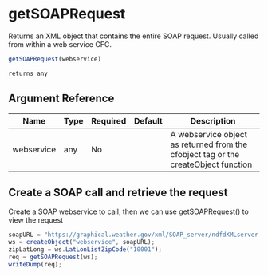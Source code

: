 # getSOAPRequest

Returns an XML object that contains the entire SOAP request. Usually called from within a web service CFC.

```javascript
getSOAPRequest(webservice)
```

```javascript
returns any
```

## Argument Reference

| Name | Type | Required | Default | Description |
| --- | --- | --- | --- | --- |
| webservice | any | No |  | A webservice object as returned from the cfobject tag or the createObject function |

## Create a SOAP call and retrieve the request

Create a SOAP webservice to call, then we can use getSOAPRequest() to view the request

```javascript
soapURL = "https://graphical.weather.gov/xml/SOAP_server/ndfdXMLserver.php?wsdl";
ws = createObject("webservice", soapURL);
zipLatLong = ws.LatLonListZipCode("10001");
req = getSOAPRequest(ws);
writeDump(req);
```
